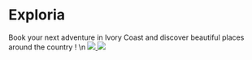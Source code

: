 # Exploria
Book your next adventure in Ivory Coast and discover beautiful places around the country ! \n
<a href="https://www.w3schools.com/pug/" target="_blank"> <img src="https://img.icons8.com/color/48/000000/pug.png"/> </a><a href="https://www.w3schools.com/css/" target="_blank"> <img src="https://img.icons8.com/color/48/000000/css3.png"/> </a>
